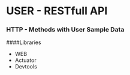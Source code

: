 # USER - RESTfull API

### HTTP - Methods with User Sample Data



####Libraries

* WEB
* Actuator
* Devtools
